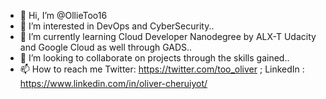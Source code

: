 - 👋 Hi, I’m @OllieToo16
- 👀 I’m interested in DevOps  and CyberSecurity..
- 🌱 I’m currently learning Cloud Developer Nanodegree by ALX-T Udacity and Google Cloud as well through GADS..
- 💞️ I’m looking to collaborate on projects through the skills gained..
- 📫 How to reach me Twitter: https://twitter.com/too_oliver ; LinkedIn : https://www.linkedin.com/in/oliver-cheruiyot/

<!---
OllieToo16/OllieToo16 is a ✨ special ✨ repository because its `README.md` (this file) appears on your GitHub profile.
You can click the Preview link to take a look at your changes.
--->
